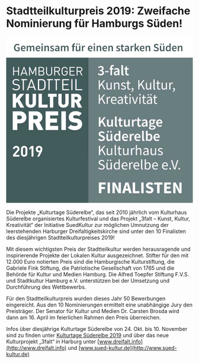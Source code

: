 # Stadtteilkulturpreis 2019: Zweifache Nominierung für Hamburgs Süden!  

![](/img/suedlogo-19.jpg)

Die Projekte „Kulturtage Süderelbe“, das seit 2010 jährlich vom  Kulturhaus Süderelbe organisiertes Kulturfestival
und das Projekt „3falt – Kunst, Kultur, Kreativität“ der Initiative SuedKultur zur möglichen Umnutzung der leerstehenden
Harburger Dreifaltigkeitskirche sind unter den 10 Finalisten des diesjährigen Stadtteilkulturpreises 2019!

Mit diesem wichtigsten Preis der Stadtteilkultur werden herausragende und inspirierende Projekte der Lokalen Kultur ausgezeichnet.
Stifter für den mit 12.000 Euro notierten Preis sind die Hamburgische Kulturstiftung, die Gabriele Fink Stiftung,
die Patriotische Gesellschaft von 1765 und die Behörde für Kultur und Medien Hamburg.
Die Alfred Toepfer Stiftung F.V.S. und Stadtkultur Hamburg e.V. unterstützen bei der Umsetzung und Durchführung des Wettbewerbs.

Für den Stadtteilkulturpreis wurden dieses Jahr 50 Bewerbungen eingereicht. Aus den 10 Nominierungen ermittelt eine unabhängige
Jury den Preisträger. Der Senator für Kultur und Medien Dr. Carsten Brosda wird dann am 16. April im feierlichen Rahmen den Preis überreichen.
 

Infos über diesjährige Kulturtage Süderelbe von 24. Okt. bis 10. November sind zu finden unter [Kulturtage Süderelbe 2019](/kulturtage.html) 
und über das neue Kulturprojekt „3falt“ in Harburg unter [www.dreifalt.info](http://www.dreifalt.info) und
[www.sued-kultur.de](http://www.sued-kultur.de)

 
